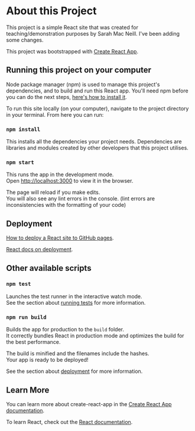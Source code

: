 # About this Project

This project is a simple React site that was created for teaching/demonstration purposes by Sarah Mac Neill.
I've been adding some changes.

This project was bootstrapped with [Create React App](https://github.com/facebook/create-react-app).

## Running this project on your computer

Node package manager (npm) is used to manage this project's dependencies, and to build and run this React app. You'll need npm before you can do the next steps, [here's how to install it](https://www.npmjs.com/get-npm).

To run this site locally (on your computer), navigate to the project directory in your terminal. From here you can run:

### `npm install`

This installs all the dependencies your project needs. Dependencies are libraries and modules created by other developers that this project utilises.

### `npm start`

This runs the app in the development mode.\
Open [http://localhost:3000](http://localhost:3000) to view it in the browser.

The page will reload if you make edits.\
You will also see any lint errors in the console. (lint errors are inconsistencies with the formatting of your code)

## Deployment

[How to deploy a React site to GitHub pages](https://dev.to/yuribenjamin/how-to-deploy-react-app-in-github-pages-2a1f).

[React docs on deployment](https://facebook.github.io/create-react-app/docs/deployment).

## Other available scripts

### `npm test`

Launches the test runner in the interactive watch mode.\
See the section about [running tests](https://facebook.github.io/create-react-app/docs/running-tests) for more information.

### `npm run build`

Builds the app for production to the `build` folder.\
It correctly bundles React in production mode and optimizes the build for the best performance.

The build is minified and the filenames include the hashes.\
Your app is ready to be deployed!

See the section about [deployment](https://facebook.github.io/create-react-app/docs/deployment) for more information.

## Learn More

You can learn more about create-react-app in the [Create React App documentation](https://facebook.github.io/create-react-app/docs/getting-started).

To learn React, check out the [React documentation](https://reactjs.org/).
